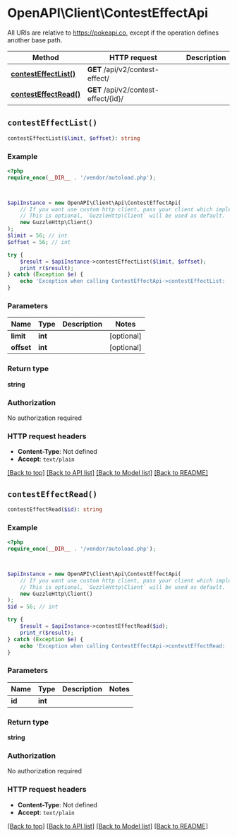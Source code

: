 # OpenAPI\Client\ContestEffectApi

All URIs are relative to https://pokeapi.co, except if the operation defines another base path.

| Method | HTTP request | Description |
| ------------- | ------------- | ------------- |
| [**contestEffectList()**](ContestEffectApi.md#contestEffectList) | **GET** /api/v2/contest-effect/ |  |
| [**contestEffectRead()**](ContestEffectApi.md#contestEffectRead) | **GET** /api/v2/contest-effect/{id}/ |  |


## `contestEffectList()`

```php
contestEffectList($limit, $offset): string
```



### Example

```php
<?php
require_once(__DIR__ . '/vendor/autoload.php');



$apiInstance = new OpenAPI\Client\Api\ContestEffectApi(
    // If you want use custom http client, pass your client which implements `GuzzleHttp\ClientInterface`.
    // This is optional, `GuzzleHttp\Client` will be used as default.
    new GuzzleHttp\Client()
);
$limit = 56; // int
$offset = 56; // int

try {
    $result = $apiInstance->contestEffectList($limit, $offset);
    print_r($result);
} catch (Exception $e) {
    echo 'Exception when calling ContestEffectApi->contestEffectList: ', $e->getMessage(), PHP_EOL;
}
```

### Parameters

| Name | Type | Description  | Notes |
| ------------- | ------------- | ------------- | ------------- |
| **limit** | **int**|  | [optional] |
| **offset** | **int**|  | [optional] |

### Return type

**string**

### Authorization

No authorization required

### HTTP request headers

- **Content-Type**: Not defined
- **Accept**: `text/plain`

[[Back to top]](#) [[Back to API list]](../../README.md#endpoints)
[[Back to Model list]](../../README.md#models)
[[Back to README]](../../README.md)

## `contestEffectRead()`

```php
contestEffectRead($id): string
```



### Example

```php
<?php
require_once(__DIR__ . '/vendor/autoload.php');



$apiInstance = new OpenAPI\Client\Api\ContestEffectApi(
    // If you want use custom http client, pass your client which implements `GuzzleHttp\ClientInterface`.
    // This is optional, `GuzzleHttp\Client` will be used as default.
    new GuzzleHttp\Client()
);
$id = 56; // int

try {
    $result = $apiInstance->contestEffectRead($id);
    print_r($result);
} catch (Exception $e) {
    echo 'Exception when calling ContestEffectApi->contestEffectRead: ', $e->getMessage(), PHP_EOL;
}
```

### Parameters

| Name | Type | Description  | Notes |
| ------------- | ------------- | ------------- | ------------- |
| **id** | **int**|  | |

### Return type

**string**

### Authorization

No authorization required

### HTTP request headers

- **Content-Type**: Not defined
- **Accept**: `text/plain`

[[Back to top]](#) [[Back to API list]](../../README.md#endpoints)
[[Back to Model list]](../../README.md#models)
[[Back to README]](../../README.md)
